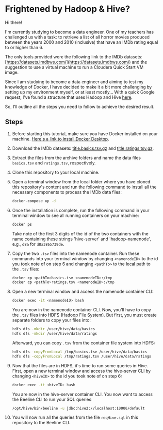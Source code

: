 # Frightened by Hadoop & Hive?

Hi there!

I'm currently studying to become a data engineer. One of my teachers has challenged us with a task: to retrieve a list of all horror movies produced between the years 2000 and 2010 (inclusive) that have an IMDb rating equal to or higher than 6.

The only tools provided were the following link to the IMDb datasets: [https://datasets.imdbws.com/](https://datasets.imdbws.com/) and the suggestion to use a virtual machine to run a Cloudera Quick Start VM image.

Since I am studying to become a data engineer and aiming to test my knowledge of Docker, I have decided to make it a bit more challenging by setting up my environment myself, or at least mostly... With a quick Google request, I've found a structure that uses Hadoop and Hive [here](https://github.com/big-data-europe/docker-hive/tree/master).

So, I'll outline all the steps you need to follow to achieve the desired result.

## Steps

1. Before starting this tutorial, make sure you have Docker installed on your machine. [Here's a link to install Docker Desktop](https://www.docker.com/products/docker-desktop/).

2. Download the IMDb datasets: [title.basics.tsv.gz](https://datasets.imdbws.com/title.basics.tsv.gz) and [title.ratings.tsv.gz](https://datasets.imdbws.com/title.ratings.tsv.gz).

3. Extract the files from the archive folders and name the data files `basics.tsv` and `ratings.tsv`, respectively.

4. Clone this repository to your local machine.

5. Open a terminal window from the local folder where you have cloned this repository's content and run the following command to install all the necessary components to process the IMDb data files:

    ```bash
    docker-compose up -d
    ```

6. Once the installation is complete, run the following command in your terminal window to see all running containers on your machine:

    ```bash
    docker ps
    ```

    Take note of the first 3 digits of the id of the two containers with the name containing these strings 'hive-server' and 'hadoop-namenode', e.g., `d8a` for `d8a3865739de`.

7. Copy the two `.tsv` files into the namenode container. Run these commands into your terminal window by changing `<namenodeID>` to the id you took note of on step 6 and changing `<pathTo>` to the local path to the `.tsv` files:

    ```bash
    docker cp <pathTo>basics.tsv <namenodeID>:/tmp
    docker cp <pathTo>ratings.tsv <namenodeID>:/tmp
    ```

8. Open a new terminal window and access the namenode container CLI:

    ```bash
    docker exec -it <namenodeID> bash
    ```

    You are now in the namenode container CLI. Now, you'll have to copy the `.tsv` files into HDFS (Hadoop File System). But first, you must create separate folders to copy your files into:

    ```bash
    hdfs dfs -mkdir /user/hive/data/basics
    hdfs dfs -mkdir /user/hive/data/ratings
    ```

    Afterward, you can copy `.tsv` from the container file system into HDFS:

    ```bash
    hdfs dfs -copyFromLocal /tmp/basics.tsv /user/hive/data/basics
    hdfs dfs -copyFromLocal /tmp/ratings.tsv /user/hive/data/ratings
    ```

9. Now that the files are in HDFS, it's time to run some queries in Hive. First, open a new terminal window and access the hive-server CLI by changing `<hiveID>` to the id you took note of on step 6:

    ```bash
    docker exec -it <hiveID> bash
    ```

    You are now in the hive-server container CLI. You now want to access the Beeline CLI to run your SQL queries:

    ```bash
    /opt/hive/bin/beeline -u jdbc:hive2://localhost:10000/default
    ```

10. You will now run all the queries from the file `reqHive.sql` in this repository to the Beeline CLI.

  


